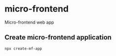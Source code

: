 # micro-frontend
Micro-frontend web app

## Create micro-frontend application

    npx create-mf-app
